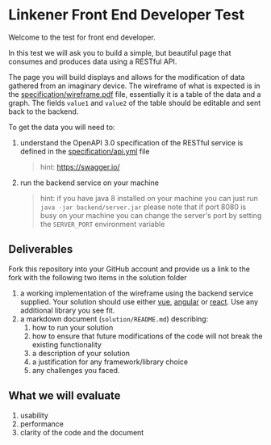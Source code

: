 # Linkener Front End Developer Test

Welcome to the test for front end developer.

In this test we will ask you to build a simple, but beautiful page that consumes and produces data using a RESTful API.

The page you will build displays and allows for the modification of data gathered from an imaginary device. The wireframe of what is expected is in the [specification/wireframe.pdf](./specification/wireframe.pdf) file, essentially it is a table of the data and a graph. The fields `value1` and `value2` of the table should be editable and sent back to the backend.

To get the data you will need to:
1) understand the OpenAPI 3.0 specification of the RESTful service is defined in the [specification/api.yml](./specification/api.yaml) file
   > hint: https://swagger.io/
2) run the backend service on your machine
   > hint: if you have java 8 installed on your machine you can just run `java -jar backend/server.jar` please note that if port 8080 is busy on your machine you can change the server's port by setting the `SERVER_PORT` environment variable
 
## Deliverables
 
Fork this repository into your GitHub account and provide us a link to the fork with the following two items in the solution folder
1) a working implementation of the wireframe using the backend service supplied. Your solution should use either [vue](https://vuejs.org/), [angular](https://angularjs.org/) or [react](https://reactjs.org/). Use any additional library you see fit.
2) a markdown document (`solution/README.md`) describing:
    1) how to run your solution
    2) how to ensure that future modifications of the code will not break the existing functionality
    3) a description of your solution
    4) a justification for any framework/library choice
    5) any challenges you faced.

## What we will evaluate

1) usability
2) performance   
3) clarity of the code and the document
